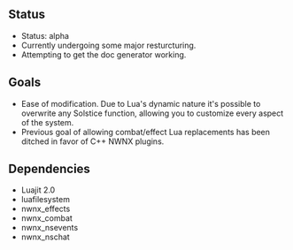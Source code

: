 ## Status
- Status: alpha
- Currently undergoing some major resturcturing.
- Attempting to get the doc generator working.

## Goals
* Ease of modification.  Due to Lua's dynamic nature it's possible to
  overwrite any Solstice function, allowing you to customize every
  aspect of the system.
* Previous goal of allowing combat/effect Lua replacements has been
  ditched in favor of C++ NWNX plugins.
  
## Dependencies
* Luajit 2.0 
* luafilesystem
* nwnx_effects
* nwnx_combat
* nwnx_nsevents
* nwnx_nschat


